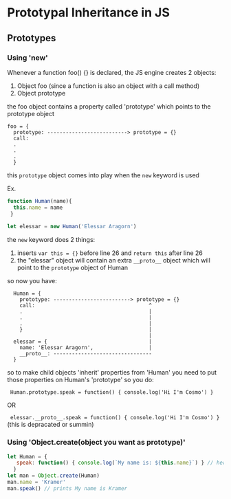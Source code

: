 # Prototypal Inheritance in JS

## Prototypes

### Using 'new'

Whenever a function foo() {} is declared, the JS engine creates 2 objects:
1. Object foo (since a function is also an object with a call method)
2. Object prototype

the foo object contains a property called 'prototype' which points to the prototype object

```
foo = {
  prototype: --------------------------> prototype = {}
  call:
  .
  .
  .
  }
```

this ```prototype``` object comes into play when the ```new``` keyword is used

Ex.
```js
function Human(name){
  this.name = name
 }
 
let elessar = new Human('Elessar Aragorn')
```
the ```new``` keyword does 2 things:
1. inserts ```var this = {}``` before line 26 and ```return this``` after line 26
2. the "elessar" object will contain an extra ```__proto__``` object which will point to the ```prototype``` object of Human

so now you have:
```
  Human = {
    prototype: -------------------------> prototype = {}
    call:                                     ^
    .                                         |  
    .                                         |
    .                                         |
    }                                         |
                                              |
  elessar = {                                 |
    name: 'Elessar Aragorn',                  |
    __proto__: --------------------------------
  }
```

so to make child objects 'inherit' properties from 'Human' you need to put those properties on Human's 'prototype'
so you do:

``` Human.prototype.speak = function() { console.log('Hi I'm Cosmo') }```

OR

``` elessar.__proto__.speak = function() { console.log('Hi I'm Cosmo') }``` (this is depracated or summin)

### Using 'Object.create(object you want as prototype)'

```js
let Human = {
   speak: function() { console.log(`My name is: ${this.name}`) } // here 'this' refers to Human object since owner of speak             function is Human
  }
let man = Object.create(Human)
man.name = 'Kramer'
man.speak() // prints My name is Kramer
